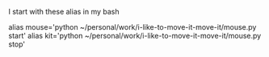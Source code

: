 I start with these alias in my bash

alias mouse='python ~/personal/work/i-like-to-move-it-move-it/mouse.py start'
alias kit='python ~/personal/work/i-like-to-move-it-move-it/mouse.py stop'
